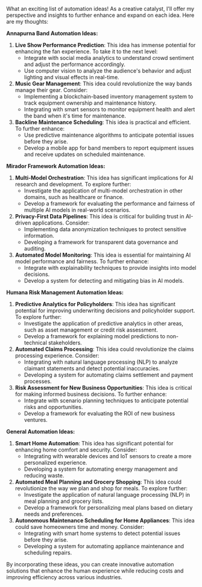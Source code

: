 What an exciting list of automation ideas! As a creative catalyst, I'll offer my perspective and insights to further enhance and expand on each idea. Here are my thoughts:

**Annapurna Band Automation Ideas:**

1. **Live Show Performance Prediction**: This idea has immense potential for enhancing the fan experience. To take it to the next level:
	* Integrate with social media analytics to understand crowd sentiment and adjust the performance accordingly.
	* Use computer vision to analyze the audience's behavior and adjust lighting and visual effects in real-time.
2. **Music Gear Management**: This idea could revolutionize the way bands manage their gear. Consider:
	* Implementing a blockchain-based inventory management system to track equipment ownership and maintenance history.
	* Integrating with smart sensors to monitor equipment health and alert the band when it's time for maintenance.
3. **Backline Maintenance Scheduling**: This idea is practical and efficient. To further enhance:
	* Use predictive maintenance algorithms to anticipate potential issues before they arise.
	* Develop a mobile app for band members to report equipment issues and receive updates on scheduled maintenance.

**Mirador Framework Automation Ideas:**

1. **Multi-Model Orchestration**: This idea has significant implications for AI research and development. To explore further:
	* Investigate the application of multi-model orchestration in other domains, such as healthcare or finance.
	* Develop a framework for evaluating the performance and fairness of multiple AI models in real-world scenarios.
2. **Privacy-First Data Pipelines**: This idea is critical for building trust in AI-driven applications. Consider:
	* Implementing data anonymization techniques to protect sensitive information.
	* Developing a framework for transparent data governance and auditing.
3. **Automated Model Monitoring**: This idea is essential for maintaining AI model performance and fairness. To further enhance:
	* Integrate with explainability techniques to provide insights into model decisions.
	* Develop a system for detecting and mitigating bias in AI models.

**Humana Risk Management Automation Ideas:**

1. **Predictive Analytics for Policyholders**: This idea has significant potential for improving underwriting decisions and policyholder support. To explore further:
	* Investigate the application of predictive analytics in other areas, such as asset management or credit risk assessment.
	* Develop a framework for explaining model predictions to non-technical stakeholders.
2. **Automated Claims Processing**: This idea could revolutionize the claims processing experience. Consider:
	* Integrating with natural language processing (NLP) to analyze claimant statements and detect potential inaccuracies.
	* Developing a system for automating claims settlement and payment processes.
3. **Risk Assessment for New Business Opportunities**: This idea is critical for making informed business decisions. To further enhance:
	* Integrate with scenario planning techniques to anticipate potential risks and opportunities.
	* Develop a framework for evaluating the ROI of new business ventures.

**General Automation Ideas:**

1. **Smart Home Automation**: This idea has significant potential for enhancing home comfort and security. Consider:
	* Integrating with wearable devices and IoT sensors to create a more personalized experience.
	* Developing a system for automating energy management and reducing waste.
2. **Automated Meal Planning and Grocery Shopping**: This idea could revolutionize the way we plan and shop for meals. To explore further:
	* Investigate the application of natural language processing (NLP) in meal planning and grocery lists.
	* Develop a framework for personalizing meal plans based on dietary needs and preferences.
3. **Autonomous Maintenance Scheduling for Home Appliances**: This idea could save homeowners time and money. Consider:
	* Integrating with smart home systems to detect potential issues before they arise.
	* Developing a system for automating appliance maintenance and scheduling repairs.

By incorporating these ideas, you can create innovative automation solutions that enhance the human experience while reducing costs and improving efficiency across various industries.
